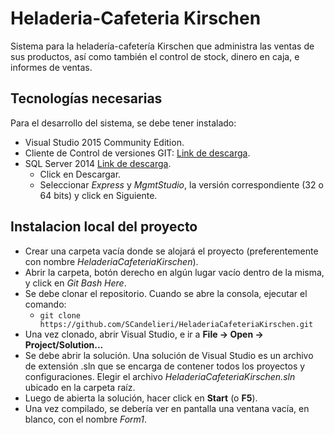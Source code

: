 # Heladeria-Cafeteria Kirschen

Sistema para la heladería-cafetería Kirschen que administra las ventas de sus productos, así como también el control de stock, dinero en caja, e informes de ventas.

## Tecnologías necesarias

Para el desarrollo del sistema, se debe tener instalado:
  + Visual Studio 2015 Community Edition.
  + Cliente de Control de versiones GIT: [Link de descarga](https://git-scm.com/download/win).
  + SQL Server 2014 [Link de descarga](https://www.microsoft.com/en-US/download/details.aspx?id=42299).
    + Click en Descargar.
    + Seleccionar *Express* y *MgmtStudio*, la versión correspondiente (32 o 64 bits) y click en Siguiente.

## Instalacion local del proyecto
  + Crear una carpeta vacía donde se alojará el proyecto (preferentemente con nombre *HeladeriaCafeteriaKirschen*).
  + Abrir la carpeta, botón derecho en algún lugar vacío dentro de la misma, y click en *Git Bash Here*.
  + Se debe clonar el repositorio. Cuando se abre la consola, ejecutar el comando:
    + ``` git clone https://github.com/SCandelieri/HeladeriaCafeteriaKirschen.git ```
  + Una vez clonado, abrir Visual Studio, e ir a **File -> Open -> Project/Solution...**
  + Se debe abrir la solución. Una solución de Visual Studio es un archivo de extensión .sln que se encarga de contener todos los proyectos y configuraciones. Elegir el archivo *HeladeriaCafeteriaKirschen.sln* ubicado en la carpeta raíz.
  + Luego de abierta la solución, hacer click en **Start** (o **F5**).
  + Una vez compilado, se debería ver en pantalla una ventana vacía, en blanco, con el nombre *Form1*.
